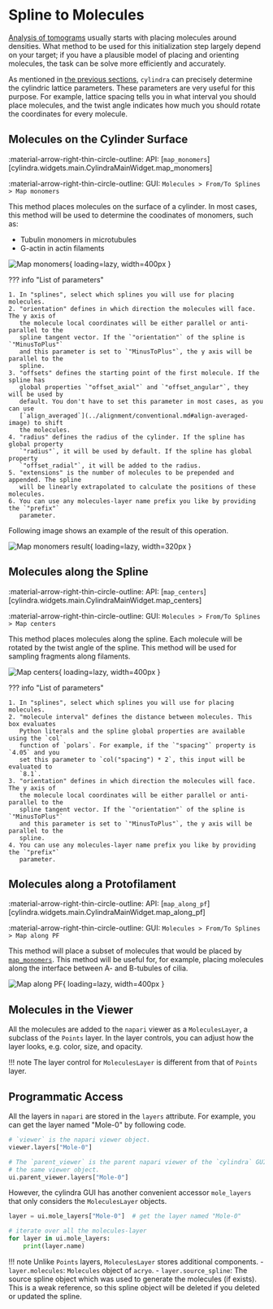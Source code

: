 # Spline to Molecules

[Analysis of tomograms](../alignment/index.md) usually starts with placing molecules
around densities. What method to be used for this initialization step largely depend on
your target; if you have a plausible model of placing and orienting molecules, the task
can be solve more efficiently and accurately.

As mentioned in [the previous sections](../lattice_params.md#running-cft), `cylindra`
can precisely determine the cylindric lattice parameters. These parameters are very
useful for this purpose. For example, lattice spacing tells you in what interval you
should place molecules, and the twist angle indicates how much you should rotate the
coordinates for every molecule.

## Molecules on the Cylinder Surface

:material-arrow-right-thin-circle-outline: API: [`map_monomers`][cylindra.widgets.main.CylindraMainWidget.map_monomers]

:material-arrow-right-thin-circle-outline: GUI: `Molecules > From/To Splines > Map monomers`

This method places molecules on the surface of a cylinder. In most cases, this method
will be used to determine the coodinates of monomers, such as:

- Tubulin monomers in microtubules
- G-actin in actin filaments

![Map monomers](../images/map_monomers.png){ loading=lazy, width=400px }

??? info "List of parameters"

    1. In "splines", select which splines you will use for placing molecules.
    2. "orientation" defines in which direction the molecules will face. The y axis of
       the molecule local coordinates will be either parallel or anti-parallel to the
       spline tangent vector. If the `"orientation"` of the spline is `"MinusToPlus"`
       and this parameter is set to `"MinusToPlus"`, the y axis will be parallel to the
       spline.
    3. "offsets" defines the starting point of the first molecule. If the spline has
       global properties `"offset_axial"` and `"offset_angular"`, they will be used by
       default. You don't have to set this parameter in most cases, as you can use
       [`align_averaged`](../alignment/conventional.md#align-averaged-image) to shift
       the molecules.
    4. "radius" defines the radius of the cylinder. If the spline has global property
       `"radius"`, it will be used by default. If the spline has global property
       `"offset_radial"`, it will be added to the radius.
    5. "extensions" is the number of molecules to be prepended and appended. The spline
       will be linearly extrapolated to calculate the positions of these molecules.
    6. You can use any molecules-layer name prefix you like by providing the `"prefix"`
       parameter.

Following image shows an example of the result of this operation.

![Map monomers result](../images/viewer_01_monomer_mapped.png){ loading=lazy, width=320px }

## Molecules along the Spline

:material-arrow-right-thin-circle-outline: API: [`map_centers`][cylindra.widgets.main.CylindraMainWidget.map_centers]

:material-arrow-right-thin-circle-outline: GUI: `Molecules > From/To Splines > Map centers`

This method places molecules along the spline. Each molecule will be rotated by the
twist angle of the spline. This method will be used for sampling fragments along
filaments.

![Map centers](../images/map_centers.png){ loading=lazy, width=400px }

??? info "List of parameters"

    1. In "splines", select which splines you will use for placing molecules.
    2. "molecule interval" defines the distance between molecules. This box evaluates
       Python literals and the spline global properties are available using the `col`
       function of `polars`. For example, if the `"spacing"` property is `4.05` and you
       set this parameter to `col("spacing") * 2`, this input will be evaluated to
       `8.1`.
    3. "orientation" defines in which direction the molecules will face. The y axis of
       the molecule local coordinates will be either parallel or anti-parallel to the
       spline tangent vector. If the `"orientation"` of the spline is `"MinusToPlus"`
       and this parameter is set to `"MinusToPlus"`, the y axis will be parallel to the
       spline.
    4. You can use any molecules-layer name prefix you like by providing the `"prefix"`
       parameter.

## Molecules along a Protofilament

:material-arrow-right-thin-circle-outline: API: [`map_along_pf`][cylindra.widgets.main.CylindraMainWidget.map_along_pf]

:material-arrow-right-thin-circle-outline: GUI: `Molecules > From/To Splines > Map along PF`

This method will place a subset of molecules that would be placed by [`map_monomers`](#molecules-on-the-cylinder-surface). This method will be useful for, for example,
placing molecules along the interface between A- and B-tubules of cilia.

![Map along PF](../images/map_along_pf.png){ loading=lazy, width=400px }

## Molecules in the Viewer

All the molecules are added to the `napari` viewer as a `MoleculesLayer`, a subclass
of the `Points` layer. In the layer controls, you can adjust how the layer looks, e.g.
color, size, and opacity.

!!! note
    The layer control for `MoleculesLayer` is different from that of `Points` layer.

## Programmatic Access

All the layers in `napari` are stored in the `layers` attribute. For example, you can
get the layer named "Mole-0" by following code.

```python
# `viewer` is the napari viewer object.
viewer.layers["Mole-0"]

# The `parent_viewer` is the parent napari viewer of the `cylindra` GUI, thun points to
# the same viewer object.
ui.parent_viewer.layers["Mole-0"]
```

However, the cylindra GUI has another convenient accessor `mole_layers` that only
considers the `MoleculesLayer` objects.

```python
layer = ui.mole_layers["Mole-0"]  # get the layer named "Mole-0"

# iterate over all the molecules-layer
for layer in ui.mole_layers:
    print(layer.name)
```

!!! note
    Unlike `Points` layers, `MoleculesLayer` stores additional components.
    - `layer.molecules`: `Molecules` object of `acryo`.
    - `layer.source_spline`: The source spline object which was used to generate the
      molecules (if exists). This is a weak reference, so this spline object will be
      deleted if you deleted or updated the spline.

